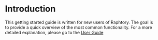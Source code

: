# Introduction

This getting started guide is written for new users of Raphtory. The goal is to provide a quick overview of the most common functionality. For a more detailed explanation, please go to the [User Guide](../user-guide/index.md) 

